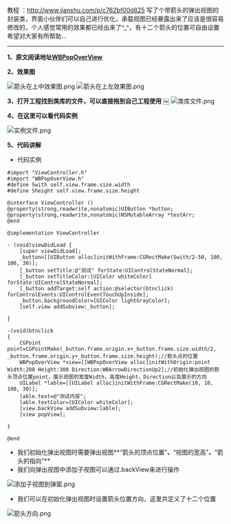 教程 ：http://www.jianshu.com/p/c762bf00d825
写了个带箭头的弹出视图的封装类，界面小伙伴们可以自己进行优化，承载视图已经暴露出来了应该是很容易修改的，个人感觉常用的效果都已经出来了^_^，有十二个箭头的位置可自由设置希望对大家有所帮助...

***

**1、原文阅读地址[WBPopOverView](http://www.jianshu.com/p/c762bf00d825)**

**2、效果图**

![箭头在上中效果图.png](http://upload-images.jianshu.io/upload_images/1728983-dc6c9f10a980178f.png?imageMogr2/auto-orient/strip%7CimageView2/2/w/1240)
![箭头在上左效果图.png](http://upload-images.jianshu.io/upload_images/1728983-f307378acef03b80.png?imageMogr2/auto-orient/strip%7CimageView2/2/w/1240)

**3、打开工程找到类库的文件，可以直接拖到自己工程使用**
￼
![类库文件.png](http://upload-images.jianshu.io/upload_images/1728983-158472ee54e74255.png?imageMogr2/auto-orient/strip%7CimageView2/2/w/1240)

**4、在这里可以看代码实例**

![实例文件.png](http://upload-images.jianshu.io/upload_images/1728983-0c4a301a27477474.png?imageMogr2/auto-orient/strip%7CimageView2/2/w/1240)

**5、代码讲解**
* 代码实例

```
#import "ViewController.h"
#import "WBPopOverView.h"
#define Swith self.view.frame.size.width
#define Sheight self.view.frame.size.height

@interface ViewController ()
@property(strong,readwrite,nonatomic)UIButton *button;
@property(strong,readwrite,nonatomic)NSMutableArray *testArr;
@end

@implementation ViewController

- (void)viewDidLoad {
    [super viewDidLoad];
    _button=[[UIButton alloc]initWithFrame:CGRectMake(Swith/2-50, 100, 100, 30)];
    [_button setTitle:@"测试" forState:UIControlStateNormal];
    [_button setTitleColor:[UIColor whiteColor] forState:UIControlStateNormal];
    [_button addTarget:self action:@selector(btnclick) forControlEvents:UIControlEventTouchUpInside];
    _button.backgroundColor=[UIColor lightGrayColor];
    [self.view addSubview:_button];
   
}

-(void)btnclick
{
    CGPoint point=CGPointMake(_button.frame.origin.x+_button.frame.size.width/2, _button.frame.origin.y+_button.frame.size.height);//箭头点的位置
    WBPopOverView *view=[[WBPopOverView alloc]initWithOrigin:point Width:200 Height:300 Direction:WBArrowDirectionUp2];//初始化弹出视图的箭头顶点位置point，展示视图的宽度Width，高度Height，Direction以及展示的方向
    UILabel *lable=[[UILabel alloc]initWithFrame:CGRectMake(10, 10, 100, 30)];
    lable.text=@"测试内容";
    lable.textColor=[UIColor whiteColor];
    [view.backView addSubview:lable];
    [view popView];
   
}

@end
```
* 我们初始化弹出视图时需要弹出视图**“箭头的顶点位置”**、**“视图的宽高”**、**“箭头的指向”**
* 我们向弹出视图中添加子视图可以通过.backView来进行操作

![添加子视图到弹窗.png](http://upload-images.jianshu.io/upload_images/1728983-c5b142ba5b4cdc02.png?imageMogr2/auto-orient/strip%7CimageView2/2/w/1240)
* 我们可以在初始化弹出视图时设置箭头位置方向，这里共定义了十二个位置

![箭头方向.png](http://upload-images.jianshu.io/upload_images/1728983-3e67e7ec175d70ee.png?imageMogr2/auto-orient/strip%7CimageView2/2/w/1240)
